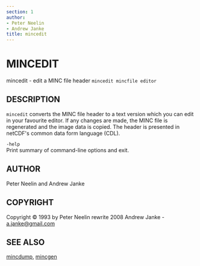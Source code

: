 ```yaml
---
section: 1
author: 
- Peter Neelin
- Andrew Janke
title: mincedit
---
```

# MINCEDIT

mincedit - edit a MINC file header
`mincedit mincfile editor`

## DESCRIPTION

`mincedit` converts the MINC file header to a text version which you can edit in your favourite editor. If any changes are made, the MINC file is regenerated and the image data is copied. The header is presented in netCDF's common data form language (CDL).

`-help`  
Print summary of command-line options and exit.

## AUTHOR

Peter Neelin and Andrew Janke

## COPYRIGHT

Copyright © 1993 by Peter Neelin rewrite 2008 Andrew Janke - a.janke@gmail.com

## SEE ALSO

[mincdump](mincdump), [mincgen](mincgen)

